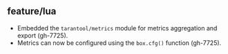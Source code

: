 ## feature/lua

* Embedded the `tarantool/metrics` module for metrics aggregation
  and export (gh-7725).
* Metrics can now be configured using the `box.cfg()` function (gh-7725).

